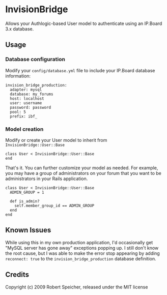 # InvisionBridge

Allows your Authlogic-based User model to authenticate using an IP.Board 3.x database.

## Usage

### Database configuration

Modify your `config/database.yml` file to include your IP.Board database information:

    invision_bridge_production:
      adapter: mysql
      database: my_forums
      host: localhost
      user: username
      password: password
      pool: 5
      prefix: ibf_

### Model creation

Modify or create your User model to inherit from `InvisionBridge::User::Base`

    class User < InvisionBridge::User::Base
    end

That's it. You can further customize your model as needed. For example, you may
have a group of administrators on your forum that you want to be administrators
in your Rails application.

    class User < InvisionBridge::User::Base
      ADMIN_GROUP = 1

      def is_admin?
        self.member_group_id == ADMIN_GROUP
      end
    end

## Known Issues

While using this in my own production application, I'd occasionally get "MySQL
server has gone away" exceptions popping up. I still don't know the root cause,
but I was able to make the error stop appearing by adding `reconnect: true` to the
`invision_bridge_production` database definition.

## Credits

Copyright (c) 2009 Robert Speicher, released under the MIT license
